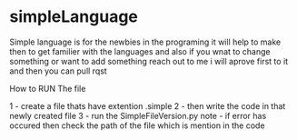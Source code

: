 # simpleLanguage
Simple language is for the newbies in the programing it will help to make then to get familier with the languages and also if you wnat to change something or want to add something reach out to me i will aprove first to it and then you can pull rqst



How to RUN The file

1 - create a file thats have extention .simple
2 - then write the code in that newly created file 
3 - run the SimpleFileVersion.py
note - if error has occured then check the path of the file which is mention in the code
